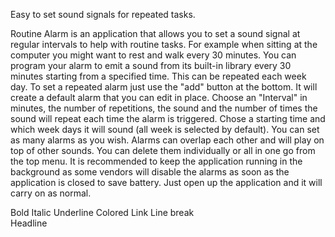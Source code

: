 Easy to set sound signals for repeated tasks.

Routine Alarm is an application that allows you to set a sound signal at regular intervals to help with routine tasks. For example when sitting at the computer you might want to rest and walk every 30 minutes. You can program your alarm to emit a sound from its built-in library every 30 minutes starting from a specified time. This can be repeated each week day. To set a repeated alarm just use the "add" button at the bottom. It will create a default alarm that you can edit in place. Choose an "Interval" in minutes, the number of repetitions, the sound and the number of times the sound will repeat each time the alarm is triggered. Chose a starting time and which week days it will sound (all week is selected by default). You can set as many alarms as you wish. Alarms can overlap each other and will play on top of other sounds. You can delete them individually or all in one go from the top menu. 
It is recommended to keep the application running in the background as some vendors will disable the alarms as soon as the application is closed to save battery. Just open up the application and it will carry on as normal.

Bold		<b></b>
Italic		<i></i>
Underline	<u></u>
Colored		<font color=color name></font>
Link		<a href=“link”></a>
Line break	<br>
Headline	<h1></h1>